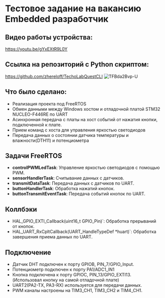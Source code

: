 # Тестовое задание на вакансию Embedded разработчик
## Видео работы устройства:
https://youtu.be/gYxEXtR9L0Y
## Ссылка на репозиторий с Python скриптом:
https://github.com/zhereloff/TechoLabQuestCLI
![TFBda2Bvp-U](https://github.com/zhereloff/TechnoLabQuest/assets/130227724/35837513-1366-4e9a-ae0c-eccf2652bfbf)

## Что было сделано:
- Реализация проекта под FreeRTOS
- Обмен данными между Windows хостом и отладочной платой STM32 NUCLEO-F446RE по UART
- Асинхронная передача с платы на хост событий от нажатия кнопки, подключенной к плате.
- Прием команд с хоста для управления яркостью светодиодов
- Передача данных о состоянии датчика температуры и влажности(DTH11) и потенциометра
## Задачи FreeRTOS
- **controlPWMLedTask**: Управление яркостью светодиодов с помощью PWM.
- **sensorHandlerTask**: Считывание данных с датчиков.
- **transmitDataTask**: Передача данных с датчиков по UART.
- **buttonHandlerTask**: Обработка нажатий кнопок.
- **buttonTransmitEventTask**: Передача событий кнопок по UART.
## Коллбэки
- HAL_GPIO_EXTI_Callback(uint16_t GPIO_Pin)`: Обработка прерываний от кнопок.
- HAL_UART_RxCpltCallback(UART_HandleTypeDef *huart)`: Обработка завершения приема данных по UART.
## Подключение
- Датчик DHT подключен к порту GPIOB, PIN_7/GPIO_Input.
- Потенциометр подключен к порту PA1/ADC1_IN1
- Кнопка подключена к порту GPIOC, PIN_13/GPIO_EXTI13.(Использовал кнопку на самой отладочной плате)
- UART2(PA2-TX, PA3-RX) используется для передачи данных.
- PWM каналы настроены на TIM3_CH1, TIM3_CH2 и TIM4_CH1.

